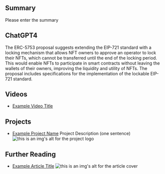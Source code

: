 ## Summary

Please enter the summary

## ChatGPT4

The ERC-5753 proposal suggests extending the EIP-721 standard with a locking mechanism that allows NFT owners to approve an operator to lock their NFTs, which cannot be transferred until the end of the locking period. This would enable NFTs to participate in smart contracts without leaving the wallets of their owners, improving the liquidity and utility of NFTs. The proposal includes specifications for the implementation of the lockable EIP-721 standard.

## Videos

- [Example Video Title](https://www.youtube.com/watch?v=TDGq4aeevgY)

## Projects

- [Example Project Name](https://xxxx.xxx/xxxxx) Project Description (one sentence) ![this is an img's alt for the project logo](https://xxxx.xxx/project-logo.xxx)

## Further Reading

- [Example Article Title](https://xxxx.xxx/xxxxx) ![this is an img's alt for the article cover](https://xxxx.xxx/article-cover.xxx)
